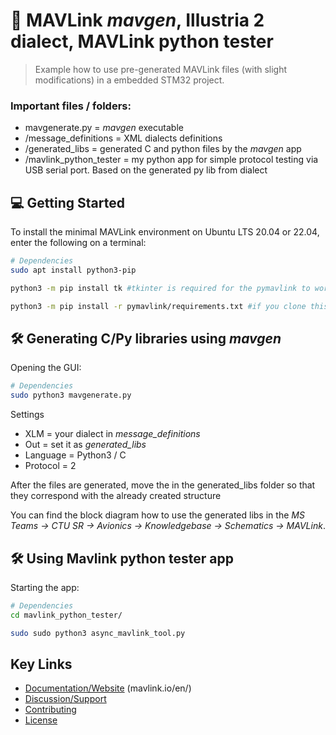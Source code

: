 
# 📖 MAVLink _mavgen_, Illustria 2 dialect, MAVLink python tester

> Example how to use pre-generated MAVLink files (with slight modifications) in a embedded STM32 project.

### Important files / folders:

- mavgenerate.py = _mavgen_ executable
- /message_definitions = XML dialects definitions
- /generated_libs = generated C and python files by the _mavgen_ app
- /mavlink_python_tester = my python app for simple protocol testing via USB serial port. Based on the generated py lib from dialect

<!-- GETTING STARTED -->
## 💻 Getting Started

To install the minimal MAVLink environment on Ubuntu LTS 20.04 or 22.04, enter the following on a terminal:

```bash
# Dependencies
sudo apt install python3-pip

python3 -m pip install tk #tkinter is required for the pymavlink to work and is not stated in the requirements file

python3 -m pip install -r pymavlink/requirements.txt #if you clone this repo and already has python 3, install the pymavlink dependencies
```


## 🛠 Generating C/Py libraries using _mavgen_ 

Opening the GUI:
```bash
# Dependencies
sudo python3 mavgenerate.py
```

Settings
- XLM = your dialect in *message_definitions*
- Out = set it as *generated_libs*
- Language = Python3 / C
- Protocol = 2

After the files are generated, move the in the generated_libs folder so that they correspond with the already created structure

You can find the block diagram how to use the generated libs in the *MS Teams -> CTU SR -> Avionics -> Knowledgebase -> Schematics -> MAVLink*.


## 🛠 Using Mavlink python tester app

Starting the app:

```bash
# Dependencies
cd mavlink_python_tester/

sudo sudo python3 async_mavlink_tool.py 
```


## Key Links
* [Documentation/Website](https://mavlink.io/en/) (mavlink.io/en/)
* [Discussion/Support](https://mavlink.io/en/#support)
* [Contributing](https://mavlink.io/en/contributing/contributing.html)
* [License](https://mavlink.io/en/#license)
